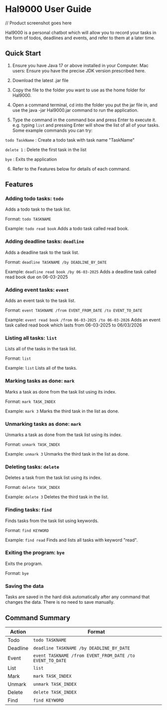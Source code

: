 # Hal9000 User Guide

// Product screenshot goes here

Hal9000 is a personal chatbot which will allow you to record your tasks in the form of todos, deadlines and events, and refer to them at a later time.

## Quick Start

1. Ensure you have Java 17 or above installed in your Computer.
Mac users: Ensure you have the precise JDK version prescribed here.

2. Download the latest .jar file

3. Copy the file to the folder you want to use as the home folder for Hal9000.

4. Open a command terminal, cd into the folder you put the jar file in, and use the java -jar Hal9000.jar command to run the application.

5. Type the command in the command box and press Enter to execute it. e.g. typing `list` and pressing Enter will show the list of all of your tasks.
Some example commands you can try:

  `todo TaskName` : Create a todo task with task name "TaskName"

  `delete 1` : Delete the first task in the list

  `bye` : Exits the application

6. Refer to the Features below for details of each command.

## Features

### Adding todo tasks: `todo`

Adds a todo task to the task list.

Format: `todo TASKNAME`

Example: `todo read book`
Adds a todo task called read book.


### Adding deadline tasks: `deadline`

Adds a deadline task to the task list.

Format: `deadline TASKNAME /by DEADLINE_BY_DATE`

Example: `deadline read book /by 06-03-2025`
Adds a deadline task called read book due on 06-03-2025


### Adding event tasks: `event`

Adds an event task to the task list.

Format: `event TASKNAME /from EVENT_FROM_DATE /to EVENT_TO_DATE`

Example: `event read book /from 06-03-2025 /to 06-03-2026`
Adds an event task called read book which lasts from 06-03-2025 to 06/03/2026


### Listing all tasks: `list`

Lists all of the tasks in the task list.

Format: `list`

Example: `list`
Lists all of the tasks.


### Marking tasks as done: `mark`

Marks a task as done from the task list using its index.

Format: `mark TASK_INDEX`

Example: `mark 3`
Marks the third task in the list as done.


### Unmarking tasks as done: `mark`

Unmarks a task as done from the task list using its index.

Format: `unmark TASK_INDEX`

Example: `unmark 3`
Unmarks the third task in the list as done.


### Deleting tasks: `delete`

Deletes a task from the task list using its index.

Format: `delete TASK_INDEX`

Example: `delete 3`
Deletes the third task in the list.


### Finding tasks: `find`

Finds tasks from the task list using keywords.

Format: `find KEYWORD`

Example: `find read`
Finds and lists all tasks with keyword "read".


### Exiting the program: `bye`

Exits the program.

Format: `bye`


### Saving the data

Tasks are saved in the hard disk automatically after any command that changes the data. There is no need to save manually.


## Command Summary

| Action  | Format |
| ------------- | ------------- |
| Todo  | `todo TASKNAME`  |
| Deadline  | `deadline TASKNAME /by DEADLINE_BY_DATE`  |
| Event  | `event TASKNAME /from EVENT_FROM_DATE /to EVENT_TO_DATE`  |
| List  | `list`  |
| Mark  | `mark TASK_INDEX`  |
| Unmark  | `unmark TASK_INDEX`  |
| Delete  | `delete TASK_INDEX`  |
| Find  | `find KEYWORD`  |

